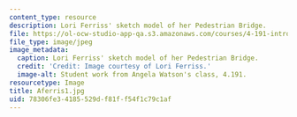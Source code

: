 ```yaml
---
content_type: resource
description: Lori Ferriss' sketch model of her Pedestrian Bridge.
file: https://ol-ocw-studio-app-qa.s3.amazonaws.com/courses/4-191-introduction-to-integrated-design-fall-2006/78306fe34185529df81ff54f1c79c1af_Aferris1.jpg
file_type: image/jpeg
image_metadata:
  caption: Lori Ferriss' sketch model of her Pedestrian Bridge.
  credit: 'Credit: Image courtesy of Lori Ferriss.'
  image-alt: Student work from Angela Watson's class, 4.191.
resourcetype: Image
title: Aferris1.jpg
uid: 78306fe3-4185-529d-f81f-f54f1c79c1af
---
```


